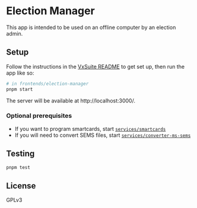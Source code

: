 # Election Manager

This app is intended to be used on an offline computer by an election admin.

## Setup

Follow the instructions in the [VxSuite README](../../README.md) to get set up,
then run the app like so:

```sh
# in frontends/election-manager
pnpm start
```

The server will be available at http://localhost:3000/.

### Optional prerequisites

- If you want to program smartcards, start
  [`services/smartcards`](../../services/smartcards)
- If you will need to convert SEMS files, start
  [`services/converter-ms-sems`](../../services/converter-ms-sems)

## Testing

```sh
pnpm test
```

## License

GPLv3
